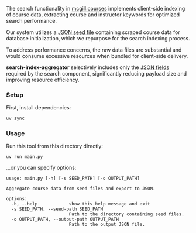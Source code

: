 The search functionality in [mcgill.courses](https://mcgill.courses/) implements client-side indexing of course data,
extracting course and instructor keywords for optimized search performance.

Our system utilizes a [JSON seed file](https://github.com/terror/mcgill.courses/tree/master/seed) containing scraped course data for database initialization,
which we repurpose for the search indexing process.

To address performance concerns, the raw data files are substantial and would consume
excessive resources when bundled for client-side delivery.

**search-index-aggregator** selectively includes only the [JSON fields](https://github.com/terror/mcgill.courses/blob/master/client/src/assets/searchData.json) required by the
search component, significantly reducing payload size and improving resource efficiency.

### Setup

First, install dependencies:

```bash
uv sync
```

### Usage

Run this tool from this directory directly:

```shell
uv run main.py
```

...or you can specify options:

```present uv run main.py --help
usage: main.py [-h] [-s SEED_PATH] [-o OUTPUT_PATH]

Aggregate course data from seed files and export to JSON.

options:
  -h, --help            show this help message and exit
  -s SEED_PATH, --seed-path SEED_PATH
                        Path to the directory containing seed files.
  -o OUTPUT_PATH, --output-path OUTPUT_PATH
                        Path to the output JSON file.
```

